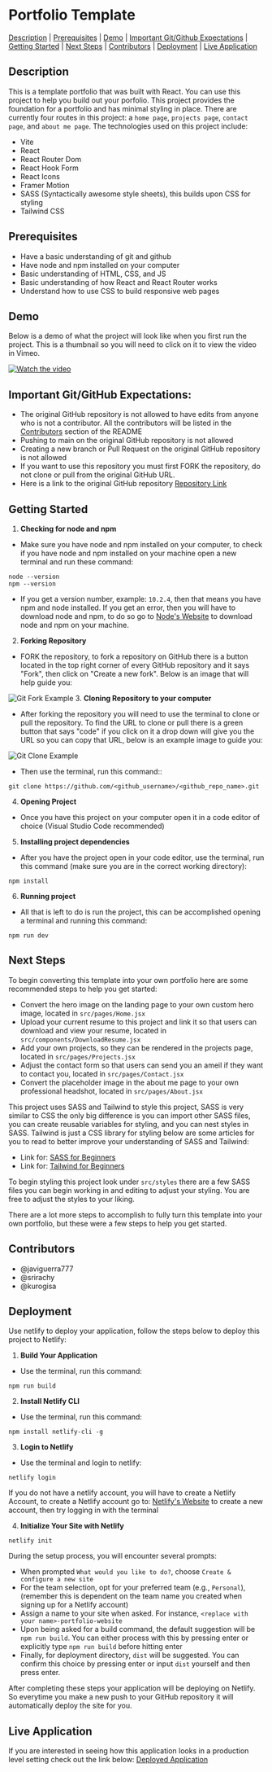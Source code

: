 # Portfolio Template
[Description](#description) | [Prerequisites](#prerequisites) | [Demo](#demo) | [Important Git/Github Expectations](#important-gitgithub-expectations) | [Getting Started](#getting-started) | [Next Steps](#next-steps) | [Contributors](#contributors) | [Deployment](#deployment) | [Live Application](#live-application)
## Description
This is a template portfolio that was built with React. You can use this project to help you build out your porfolio. This project provides the foundation for a portfolio and has minimal styling in place. There are currently four routes in this project: a `home page`, `projects page`, `contact page`, and `about me page`. The technologies used on this project include:

- Vite
- React
- React Router Dom
- React Hook Form
- React Icons
- Framer Motion
- SASS (Syntactically awesome style sheets), this builds upon CSS for styling
- Tailwind CSS

## Prerequisites
- Have a basic understanding of git and github
- Have node and npm installed on your computer
- Basic understanding of HTML, CSS, and JS
- Basic understanding of how React and React Router works
- Understand how to use CSS to build responsive web pages

## Demo
Below is a demo of what the project will look like when you first run the project. This is a thumbnail so you will need to click on it to view the video in Vimeo.

[![Watch the video](readme_files/Portfolio_Demo_Thumbnail.png)](https://vimeo.com/980251710)

## Important Git/GitHub Expectations:
- The original GitHub repository is not allowed to have edits from anyone who is not a contributor. All the contributors will be listed in the [Contributors](#contributors) section of the README
- Pushing to main on the original GitHub repository is not allowed
- Creating a new branch or Pull Request on the original GitHub repository is not allowed
- If you want to use this repository you must first FORK the repository, do not clone or pull from the original GitHub URL.
- Here is a link to the original GitHub repository [Repository Link](https://github.com/javiguerra777/my_portfolio_template)

## Getting Started
1. **Checking for node and npm**
- Make sure you have node and npm installed on your computer, to check if you have node and npm installed on your machine open a new terminal and run these command:
```shell
node --version
npm --version
```
- If you get a version number, example: `10.2.4`, then that means you have npm and node installed. If you get an error, then you will have to download node and npm, to do so go to [Node's Website](https://nodejs.org/en) to download node and npm on your machine.

2. **Forking Repository**
- FORK the repository, to fork a repository on GitHub there is a button located in the top right corner of every GitHub repository and it says "Fork", then click on "Create a new fork". Below is an image that will help guide you:

![Git Fork Example](/readme_files/Git_Fork_Example.png  )
3. **Cloning Repository to your computer**
- After forking the repository you will need to use the terminal to clone or pull the repository. To find the URL to clone or pull there is a green button that says "code" if you click on it a drop down will give you the URL so you can copy that URL, below is an example image to guide you:

![Git Clone Example](/readme_files/Git_Clone_Example.png)

- Then use the terminal, run this command::
```shell
git clone https://github.com/<github_username>/<github_repo_name>.git
```
4. **Opening Project**
- Once you have this project on your computer open it in a code editor of choice (Visual Studio Code recommended)
5. **Installing project dependencies**
- After you have the project open in your code editor, use the terminal, run this command (make sure you are in the correct working directory): 
```shell
npm install
``` 
6. **Running project**
- All that is left to do is run the project, this can be accomplished opening a terminal and running this command:
```shell
npm run dev
```

## Next Steps
To begin converting this template into your own portfolio here are some recommended steps to help you get started:

- Convert the hero image on the landing page to your own custom hero image, located in `src/pages/Home.jsx`
- Upload your current resume to this project and link it so that users can download and view your resume, located in `src/components/DownloadResume.jsx`
- Add your own projects, so they can be rendered in the projects page, located in `src/pages/Projects.jsx`
- Adjust the contact form so that users can send you an ameil if they want to contact you, located in `src/pages/Contact.jsx`
- Convert the placeholder image in the about me page to your own professional headshot, located in `src/pages/About.jsx`

This project uses SASS and Tailwind to style this project, SASS is very similar to CSS the only big difference is you can import other SASS files, you can create reusable variables for styling, and you can nest styles in SASS. Tailwind is just a CSS library for styling below are some articles for you to read to better improve your understanding of SASS and Tailwind:

- Link for: [SASS for Beginners](https://www.freecodecamp.org/news/the-beginners-guide-to-sass/)
- Link for: [Tailwind for Beginners](https://www.freecodecamp.org/news/learn-tailwind-css/)

To begin styling this project look under `src/styles` there are a few SASS files you can begin working in and editing to adjust your styling. You are free to adjust the styles to your liking.

There are a lot more steps to accomplish to fully turn this template into your own portfolio, but these were a few steps to help you get started.

## Contributors
- @javiguerra777
- @srirachy
- @kurogisa

## Deployment
Use netlify to deploy your application, follow the steps below to deploy this project to Netlify:

1. **Build Your Application**
- Use the terminal, run this command:
```shell
npm run build
```
2. **Install Netlify CLI**
- Use the terminal, run this command:
```shell
npm install netlify-cli -g
```
3. **Login to Netlify**
- Use the terminal and login to netlify:
```shell
netlify login
```
If you do not have a netlify account, you will have to create a Netlify Account, to create a Netlify account go to: [Netlify's Website](https://www.netlify.com/) to create a new account, then try logging in with the terminal

4. **Initialize Your Site with Netlify**
```shell
netlify init
```
During the setup process, you will encounter several prompts:
- When prompted `What would you like to do?`, choose `Create & configure a new site`
- For the team selection, opt for your preferred team (e.g., `Personal`), (remember this is dependent on the team name you created when signing up for a Netlify account)
- Assign a name to your site when asked. For instance, `<replace with your name>-portfolio-website`
- Upon being asked for a build command, the default suggestion will be `npm run build`. You can either process with this by pressing enter or explicitly type `npm run build` before hitting enter
- Finally, for deployment directory, `dist` will be suggested. You can confirm this choice by pressing enter or input `dist` yourself and then press enter.

After completing these steps your application will be deploying on Netlify. So everytime you make a new push to your GitHub repository it will automatically deploy the site for you.

## Live Application
If you are interested in seeing how this application looks in a production level setting check out the link below:
[Deployed Application](https://my-portfolio-template.netlify.app/)